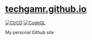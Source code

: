 # [techgamr.github.io](https://techgamr.github.io)
[![CI/CD](https://github.com/Techgamr/techgamr.github.io/actions/workflows/ci.yml/badge.svg)](https://github.com/Techgamr/techgamr.github.io/actions/workflows/ci.yml)
[![CodeQL](https://github.com/Techgamr/techgamr.github.io/actions/workflows/codeql.yml/badge.svg)](https://github.com/Techgamr/techgamr.github.io/actions/workflows/codeql.yml)

My personal Github site
